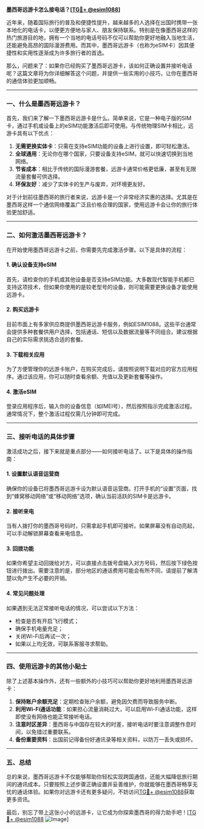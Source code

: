 **墨西哥远游卡怎么接电话？[[TG💪+ @esim1088](https://t.me/s/esim1088)]**

近年来，随着国际旅行的普及和便捷性提升，越来越多的人选择在出国时携带一张本地化的电话卡，以便更方便地与家人、朋友保持联系。特别是在像墨西哥这样的热门旅游目的地，拥有一个当地的电话号码不仅可以帮助你更好地融入当地生活，还能避免高昂的国际漫游费用。而其中，墨西哥远游卡（也称为eSIM卡）因其便捷性和实用性逐渐成为许多旅行者的首选。

那么，问题来了：如果你已经购买了墨西哥远游卡，该如何正确设置并接听电话呢？这篇文章将为你详细解答这个问题，并提供一些实用的小技巧，让你在墨西哥的通信体验更加顺畅。

---

### 一、什么是墨西哥远游卡？

首先，我们来了解一下墨西哥远游卡是什么。简单来说，它是一种电子版的SIM卡，通过手机或设备上的eSIM功能激活后即可使用。与传统物理SIM卡相比，远游卡具有以下优点：

1. **无需更换实体卡**：只需在支持eSIM功能的设备上进行设置，即可轻松激活。
2. **全球通用**：无论你在哪个国家，只要设备支持eSIM，就可以快速切换到当地网络。
3. **节省成本**：相比于传统的国际漫游套餐，远游卡通常价格更低廉，甚至有无限流量套餐可供选择。
4. **环保友好**：减少了实体卡的生产与废弃，对环境更友好。

对于计划前往墨西哥的旅行者来说，远游卡是一个非常经济实惠的选择。尤其是在墨西哥这样一个通信网络覆盖广泛且价格合理的国家，使用远游卡会让你的旅行体验更加舒适。

---

### 二、如何激活墨西哥远游卡？

在开始使用墨西哥远游卡之前，你需要先完成激活步骤。以下是具体的流程：

#### 1. 确认设备支持eSIM
首先，请检查你的手机或其他设备是否支持eSIM功能。大多数现代智能手机都已支持这项技术，但如果你使用的是较老型号的设备，则可能需要更换设备才能使用远游卡。

#### 2. 购买远游卡
目前市面上有多家供应商提供墨西哥远游卡服务，例如ESIM1088。这些平台通常会提供多种套餐供用户选择，包括通话、短信以及数据流量等不同组合。建议根据自己的实际需求挑选合适的套餐。

#### 3. 下载相关应用
为了方便管理你的远游卡账户，在购买完成后，请按照说明下载对应的官方应用程序。通过该应用，你可以随时查看余额、充值以及更新套餐等操作。

#### 4. 激活eSIM
登录应用程序后，输入你的设备信息（如IMEI号），然后按照指示完成激活过程。通常情况下，整个激活过程仅需几分钟即可完成。

---

### 三、接听电话的具体步骤

激活成功之后，接下来就是重点部分——如何接听电话了。以下是具体的操作指南：

#### 1. 设置默认语音运营商
确保你的设备已将墨西哥远游卡设为默认语音运营商。打开手机的“设置”页面，找到“蜂窝移动网络”或“移动网络”选项，确认当前活跃的SIM卡是远游卡。

#### 2. 接听来电
当有人拨打你的墨西哥号码时，只需拿起手机即可接听。如果屏幕没有自动亮起，可以手动解锁屏幕查看来电信息。

#### 3. 回拨功能
如果你希望主动回拨给对方，可以直接点击拨号盘输入对方号码，然后按下绿色按钮进行拨出。需要注意的是，部分地区的通话费用可能会有所不同，请提前了解清楚以免产生不必要的开销。

#### 4. 常见问题处理
如果遇到无法正常接听电话的情况，可以尝试以下方法：
- 检查是否有开启飞行模式；
- 确保手机电量充足；
- 关闭Wi-Fi后再试一次；
- 如果以上均无效，可联系客服寻求帮助。

---

### 四、使用远游卡的其他小贴士

除了上述基本操作外，还有一些额外的小技巧可以帮助你更好地利用墨西哥远游卡：

1. **保持账户余额充足**：定期检查账户余额，避免因欠费而导致服务中断。
2. **利用Wi-Fi通话功能**：如果担心流量消耗过大，可以启用Wi-Fi通话功能，这样即使没有网络也能正常接听电话。
3. **注意时区差异**：墨西哥与中国存在较大的时差，接听电话时要注意调整作息时间，以免错过重要联系。
4. **备份重要资料**：出国前记得备份好通讯录等相关资料，以防万一丢失或损坏。

---

### 五、总结

总的来说，墨西哥远游卡不仅能够帮助你轻松实现跨国通信，还能大幅降低旅行期间的通讯成本。只要按照上述步骤正确设置并妥善维护，你就能够在墨西哥畅享无忧的通话体验。如果你对远游卡还有更多疑问，不妨访问[TG💪+ @esim1088](https://t.me/s/esim1088)获取更多资讯。

最后，别忘了带上这张小小的远游卡，让它成为你探索墨西哥的得力助手吧！[[TG💪+ @esim1088](https://t.me/s/esim1088) ![Image](https://i.postimg.cc/4NQfJmqS/Snipaste-2025-05-13-00-14-12.png)]